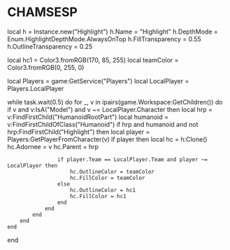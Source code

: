 # CHAMSESP
local h = Instance.new("Highlight")
h.Name = "Highlight"
h.DepthMode = Enum.HighlightDepthMode.AlwaysOnTop
h.FillTransparency = 0.55
h.OutlineTransparency = 0.25

local hc1 = Color3.fromRGB(170, 85, 255)
local teamColor = Color3.fromRGB(0, 255, 0)

local Players = game:GetService("Players")
local LocalPlayer = Players.LocalPlayer

while task.wait(0.5) do
    for _, v in ipairs(game.Workspace:GetChildren()) do
        if v and v:IsA("Model") and v ~= LocalPlayer.Character then
            local hrp = v:FindFirstChild("HumanoidRootPart")
            local humanoid = v:FindFirstChildOfClass("Humanoid")
            if hrp and humanoid and not hrp:FindFirstChild("Highlight") then
                local player = Players:GetPlayerFromCharacter(v)
                if player then
                    local hc = h:Clone()
                    hc.Adornee = v
                    hc.Parent = hrp

                   
                    if player.Team == LocalPlayer.Team and player ~= LocalPlayer then
                        hc.OutlineColor = teamColor
                        hc.FillColor = teamColor
                    else
                        hc.OutlineColor = hc1
                        hc.FillColor = hc1
                    end
                end
            end
        end
    end
end
